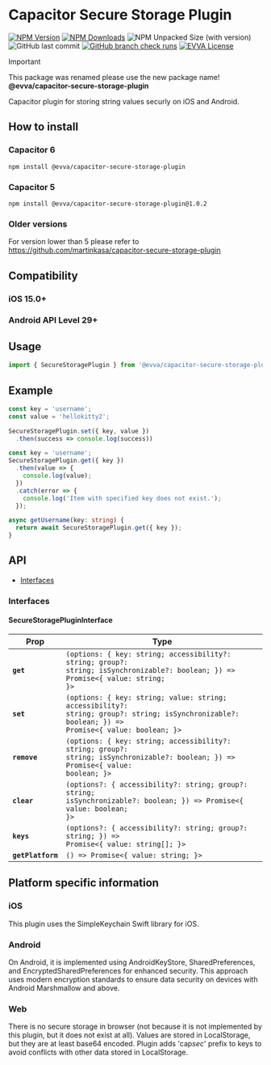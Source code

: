 # Capacitor Secure Storage Plugin

[![NPM Version](https://img.shields.io/npm/v/%40evva%2Fcapacitor-secure-storage-plugin)](https://www.npmjs.com/package/@evva/capacitor-secure-storage-plugin)
[![NPM Downloads](https://img.shields.io/npm/dy/%40evva%2Fcapacitor-secure-storage-plugin)](https://www.npmjs.com/package/@evva/capacitor-secure-storage-plugin)
![NPM Unpacked Size (with version)](https://img.shields.io/npm/unpacked-size/%40evva%2Fcapacitor-secure-storage-plugin/latest)
![GitHub last commit](https://img.shields.io/github/last-commit/evva-sfw/capacitor-secure-storage-plugin)
[![GitHub branch check runs](https://img.shields.io/github/check-runs/evva-sfw/capacitor-secure-storage-plugin/main)]([URL](https://github.com/evva-sfw/capacitor-secure-storage-plugin/actions))
[![EVVA License](https://img.shields.io/badge/license-EVVA_License-yellow.svg?color=fce500&logo=data:image/svg+xml;base64,PCEtLSBHZW5lcmF0ZWQgYnkgSWNvTW9vbi5pbyAtLT4KPHN2ZyB2ZXJzaW9uPSIxLjEiIHhtbG5zPSJodHRwOi8vd3d3LnczLm9yZy8yMDAwL3N2ZyIgd2lkdGg9IjY0MCIgaGVpZ2h0PSIxMDI0IiB2aWV3Qm94PSIwIDAgNjQwIDEwMjQiPgo8ZyBpZD0iaWNvbW9vbi1pZ25vcmUiPgo8L2c+CjxwYXRoIGZpbGw9IiNmY2U1MDAiIGQ9Ik02MjIuNDIzIDUxMS40NDhsLTMzMS43NDYtNDY0LjU1MmgtMjg4LjE1N2wzMjkuODI1IDQ2NC41NTItMzI5LjgyNSA0NjYuNjY0aDI3NS42MTJ6Ij48L3BhdGg+Cjwvc3ZnPgo=)](LICENSE)

> [!IMPORTANT]
> This package was renamed please use the new package name! __@evva/capacitor-secure-storage-plugin__

Capacitor plugin for storing string values securly on iOS and Android.

## How to install

### Capacitor 6

```
npm install @evva/capacitor-secure-storage-plugin
```

### Capacitor 5

```
npm install @evva/capacitor-secure-storage-plugin@1.0.2
```

### Older versions

For version lower than 5 please refer to https://github.com/martinkasa/capacitor-secure-storage-plugin

## Compatibility

### iOS 15.0+
### Android API Level 29+

## Usage

```typescript
import { SecureStoragePlugin } from '@evva/capacitor-secure-storage-plugin';
```
## Example

```ts
const key = 'username';
const value = 'hellokitty2';

SecureStoragePlugin.set({ key, value })
  .then(success => console.log(success))
```

```ts
const key = 'username';
SecureStoragePlugin.get({ key })
  .then(value => {
    console.log(value);
  })
  .catch(error => {
    console.log('Item with specified key does not exist.');
  });
```

```ts
async getUsername(key: string) {
  return await SecureStoragePlugin.get({ key });
}
```

## API

<docgen-index>

* [Interfaces](#interfaces)

</docgen-index>

<docgen-api>
<!--Update the source file JSDoc comments and rerun docgen to update the docs below-->

### Interfaces


#### SecureStoragePluginInterface

| Prop              | Type                                                                                                                                                                 |
| ----------------- | -------------------------------------------------------------------------------------------------------------------------------------------------------------------- |
| **`get`**         | <code>(options: { key: string; accessibility?: string; group?: string; isSynchronizable?: boolean; }) =&gt; Promise&lt;{ value: string; }&gt;</code>                 |
| **`set`**         | <code>(options: { key: string; value: string; accessibility?: string; group?: string; isSynchronizable?: boolean; }) =&gt; Promise&lt;{ value: boolean; }&gt;</code> |
| **`remove`**      | <code>(options: { key: string; accessibility?: string; group?: string; isSynchronizable?: boolean; }) =&gt; Promise&lt;{ value: boolean; }&gt;</code>                |
| **`clear`**       | <code>(options?: { accessibility?: string; group?: string; isSynchronizable?: boolean; }) =&gt; Promise&lt;{ value: boolean; }&gt;</code>                            |
| **`keys`**        | <code>(options?: { accessibility?: string; group?: string; }) =&gt; Promise&lt;{ value: string[]; }&gt;</code>                                                       |
| **`getPlatform`** | <code>() =&gt; Promise&lt;{ value: string; }&gt;</code>                                                                                                              |

</docgen-api>

## Platform specific information

### iOS

This plugin uses the SimpleKeychain Swift library for iOS.

### Android

On Android, it is implemented using AndroidKeyStore, SharedPreferences, and EncryptedSharedPreferences for enhanced security. This approach uses modern encryption standards to ensure data security on devices with Android Marshmallow and above.

### Web

There is no secure storage in browser (not because it is not implemented by this plugin, but it does not exist at all). Values are stored in LocalStorage, but they are at least base64 encoded. Plugin adds 'cap*sec*' prefix to keys to avoid conflicts with other data stored in LocalStorage.
